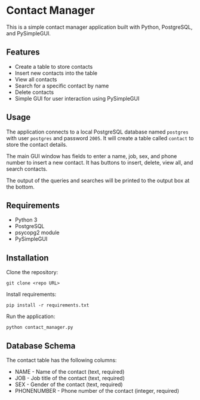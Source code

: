 # Contact Manager

This is a simple contact manager application built with Python, PostgreSQL, and PySimpleGUI.

## Features

- Create a table to store contacts
- Insert new contacts into the table  
- View all contacts
- Search for a specific contact by name
- Delete contacts
- Simple GUI for user interaction using PySimpleGUI

## Usage

The application connects to a local PostgreSQL database named `postgres` with user `postgres` and password `2005`. It will create a table called `contact` to store the contact details. 

The main GUI window has fields to enter a name, job, sex, and phone number to insert a new contact. It has buttons to insert, delete, view all, and search contacts.

The output of the queries and searches will be printed to the output box at the bottom.

## Requirements

- Python 3
- PostgreSQL  
- psycopg2 module
- PySimpleGUI

## Installation

Clone the repository:

```
git clone <repo URL>
```

Install requirements:

```
pip install -r requirements.txt
```

Run the application: 

```
python contact_manager.py
```

## Database Schema

The contact table has the following columns:

- NAME - Name of the contact (text, required)
- JOB - Job title of the contact (text, required)
- SEX - Gender of the contact (text, required)  
- PHONENUMBER - Phone number of the contact (integer, required)
  
